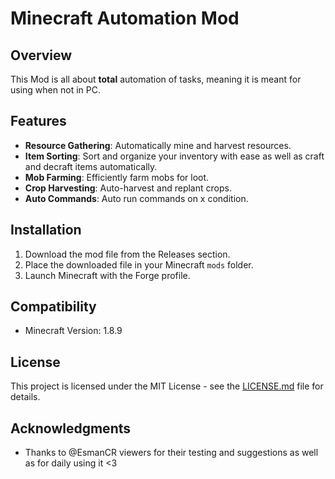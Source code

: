 # Minecraft Automation Mod

## Overview
This Mod is all about **total** automation of tasks, meaning it is meant for using when not in PC.

## Features
- **Resource Gathering**: Automatically mine and harvest resources.
- **Item Sorting**: Sort and organize your inventory with ease as well as craft and decraft items automatically.
- **Mob Farming**: Efficiently farm mobs for loot.
- **Crop Harvesting**: Auto-harvest and replant crops.
- **Auto Commands**: Auto run commands on x condition.

## Installation
1. Download the mod file from the Releases section.
2. Place the downloaded file in your Minecraft `mods` folder.
3. Launch Minecraft with the Forge profile.

## Compatibility
- Minecraft Version: 1.8.9

## License
This project is licensed under the MIT License - see the [LICENSE.md](LICENSE.md) file for details.

## Acknowledgments
- Thanks to @EsmanCR viewers for their testing and suggestions as well as for daily using it <3
